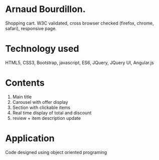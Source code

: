 # Arnaud Bourdillon. 

   Shopping cart.
   W3C validated, cross browser checked (firefox, chrome, safari), responsive page. 
   
# Technology used

HTML5, CSS3, Bootstrap, javascript, ES6, JQuery, JQuery UI, Angular.js

# Contents

1. Main title
2. Carousel with offer display
3. Section with clickable items
4. Real time display of total and discount
5. review + item description update 
			   
# Application

Code designed using object oriented programing




